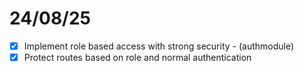 # 24/08/25

- [x] Implement role based access with strong security - (authmodule)
- [x] Protect routes based on role and normal authentication
